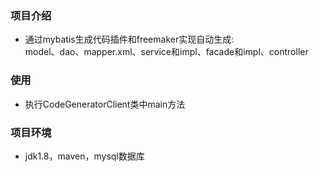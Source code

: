  ### 项目介绍
- 通过mybatis生成代码插件和freemaker实现自动生成:  
  model、dao、mapper.xml、service和impl、facade和impl、controller

### 使用
- 执行CodeGeneratorClient类中main方法

### 项目环境
- jdk1.8，maven，mysql数据库 

